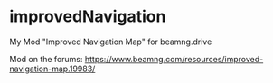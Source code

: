 # improvedNavigation
My Mod "Improved Navigation Map" for beamng.drive

Mod on the forums: https://www.beamng.com/resources/improved-navigation-map.19983/
